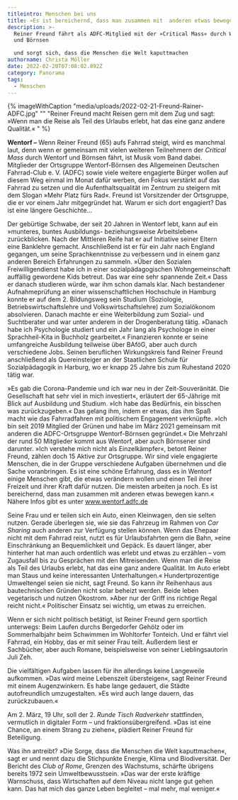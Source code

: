 ```yaml
---
titleintro: Menschen bei uns
title: »Es ist bereichernd, dass man zusammen mit  anderen etwas bewegen kann«.
description: >-
  Reiner Freund fährt als ADFC-Mitglied mit der »Critical Mass« durch Wentorf
  und Börnsen 

  und sorgt sich, dass die Menschen die Welt kaputtmachen
authorname: Christa Möller
date: 2022-02-20T07:08:02.892Z
category: Panorama
tags:
  - Menschen
---
```

{% imageWithCaption "media/uploads/2022-02-21-Freund-Rainer-ADFC.jpg" "" "Reiner Freund macht Reisen gern mit dem Zug und sagt: »Wenn man die Reise als Teil des Urlaubs erlebt, hat das eine ganz andere Qualität.«   " %}

**Wentorf –** Wenn Reiner Freund (65) aufs Fahrrad steigt, wird es manchmal laut, denn wenn er gemeinsam mit vielen weiteren Teilnehmern der *Critical Mass* durch Wentorf und Börnsen fährt, ist Musik vom Band dabei. Mitglieder der Ortsgruppe Wentorf-Börnsen des Allgemeinen Deutschen Fahrrad-Club e. V. (ADFC) sowie viele weitere engagierte Bürger wollen auf diesem Weg einmal im Monat dafür werben, den Fokus verstärkt auf das Fahrrad zu setzen und die Aufenthaltsqualität im Zentrum zu steigern mit dem Slogan »Mehr Platz fürs Rad«. Freund ist Vorsitzender der Ortsgruppe, die er vor einem Jahr mitgegründet hat. Warum er sich dort engagiert? Das ist eine längere Geschichte…

Der gebürtige Schwabe, der seit 20 Jahren in Wentorf lebt, kann auf ein »munteres, buntes Ausbildungs- beziehungsweise Arbeitsleben« zurückblicken. Nach der Mittleren Reife hat er auf Initiative seiner Eltern eine Banklehre gemacht. Anschließend ist er für ein Jahr nach England gegangen, um seine Sprachkenntnisse zu verbessern und in einem ganz anderen Bereich Erfahrungen zu sammeln. »Über den Sozialen Freiwilligendienst habe ich in einer sozialpädagogischen Wohngemeinschaft auffällig gewordene Kids betreut. Das war eine sehr spannende Zeit.« Dass er danach studieren würde, war ihm schon damals klar. Nach bestandener Aufnahmeprüfung an einer wissenschaftlichen Hochschule in Hamburg konnte er auf dem 2. Bildungsweg sein Studium (Soziologie, Betriebswirtschaftslehre und Volkswirtschaftslehre) zum Sozialökonom absolvieren. Danach machte er eine Weiterbildung zum Sozial- und Suchtberater und war unter anderem in der Drogenberatung tätig. »Danach habe ich Psychologie studiert und ein Jahr lang als Psychologe in einer Sprachheil-Kita in Buchholz gearbeitet.« Finanzieren konnte er seine umfangreiche Ausbildung teilweise über BAföG, aber auch durch verschiedene Jobs. Seinen beruflichen Wirkungskreis fand Reiner Freund anschließend als Quereinsteiger an der Staatlichen Schule für Sozialpädagogik in Harburg, wo er knapp 25 Jahre bis zum Ruhestand 2020 tätig war. 

»Es gab die Corona-Pandemie und ich war neu in der Zeit-Souveränität. Die Gesellschaft hat sehr viel in mich investiert«, erläutert der 65-Jährige mit Blick auf Ausbildung und Studium. »Ich habe das Bedürfnis, ein bisschen was zurückzugeben.« Das gelang ihm, indem er etwas, das ihm Spaß macht wie das Fahrradfahren mit politischem Engagement verknüpfte. »Ich bin seit 2019 Mitglied der Grünen und habe im März 2021 gemeinsam mit anderen die ADFC-Ortsgruppe Wentorf-Börnsen gegründet.« Die Mehrzahl der rund 50 Mitglieder kommt aus Wentorf, aber auch Börnsener sind darunter. »Ich verstehe mich nicht als Einzelkämpfer«, betont Reiner Freund, zählen doch 15 Aktive zur Ortsgruppe. Wir sind viele engagierte Menschen, die in der Gruppe verschiedene Aufgaben übernehmen und die Sache voranbringen. Es ist eine schöne Erfahrung, dass es in Wentorf einige Menschen gibt, die etwas verändern wollen und einen Teil ihrer Freizeit und ihrer Kraft dafür nutzen. Die meisten arbeiten ja noch. Es ist bereichernd, dass man zusammen mit anderen etwas bewegen kann.« Nähere Infos gibt es unter www.wentorf.adfc.de

Seine Frau und er teilen sich ein Auto, einen Kleinwagen, den sie selten nutzen. Gerade überlegen sie, wie sie das Fahrzeug im Rahmen von *Car Sharing* auch anderen zur Verfügung stellen können. Wenn das Ehepaar nicht mit dem Fahrrad reist, nutzt es für Urlaubsfahrten gern die Bahn, »eine Einschränkung an Bequemlichkeit und Gepäck. Es dauert länger, aber hinterher hat man auch ordentlich was erlebt und etwas zu erzählen – vom Zugausfall bis zu Gesprächen mit den Mitreisenden. Wenn man die Reise als Teil des Urlaubs erlebt, hat das eine ganz andere Qualität. Im Auto erlebt man Staus und keine interessanten Unterhaltungen.« Hundertprozentige Umweltengel seien sie nicht, sagt Freund. So kann ihr Reihenhaus aus bautechnischen Gründen nicht solar beheizt werden. Beide leben vegetarisch und nutzen Ökostrom. »Aber nur der Griff ins richtige Regal reicht nicht.« Politischer Einsatz sei wichtig, um etwas zu erreichen. 

Wenn er sich nicht politisch betätigt, ist Reiner Freund gern sportlich unterwegs: Beim Laufen durchs Bergedorfer Gehölz oder im Sommerhalbjahr beim Schwimmen im Wohltorfer Tonteich. Und er fährt viel Fahrrad, ein Hobby, das er mit seiner Frau teilt. Außerdem liest er Sachbücher, aber auch Romane, beispielsweise von seiner Lieblingsautorin Juli Zeh. 

Die vielfältigen Aufgaben lassen für ihn allerdings keine Langeweile aufkommen. »Das wird meine Lebenszeit übersteigen«, sagt Reiner Freund mit einem Augenzwinkern. Es habe lange gedauert, die Städte autofreundlich umzugestalten. »Es wird auch lange dauern, das zurückzubauen.« 

Am 2. März, 19 Uhr, soll der 2. *Runde Tisch Radverkehr* stattfinden, vermutlich in digitaler Form – und fraktionsübergreifend. »Das ist eine Chance, an einem Strang zu ziehen«, plädiert Reiner Freund für Beteiligung. 

Was ihn antreibt? »Die Sorge, dass die Menschen die Welt kaputtmachen«, sagt er und nennt dazu die Stichpunkte Energie, Klima und Biodiversität. Der Bericht des *Club of Rome*, Grenzen des Wachstums, schärfte übrigens bereits 1972 sein Umweltbewusstsein. »Das war der erste kräftige Warnschuss, dass Wirtschaften auf dem Niveau nicht lange gut gehen kann. Das hat mich das ganze Leben begleitet – mal mehr, mal weniger.«